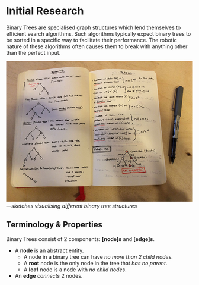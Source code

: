 # Initial Research

Binary Trees are specialised graph structures which lend themselves to efficient search algorithms.
Such algorithms typically expect binary trees to be sorted in a specific way to facilitate their performance.
The robotic nature of these algorithms often causes them to break with anything other than the perfect input.

![Binary Tree Structures](../project_images/2014-02-12_14.03.56-2.jpg)
*—sketches visualising different binary tree structures*

## Terminology & Properties

Binary Trees consist of 2 components: **[node]s** and **[edge]s**.

* A **node** is an abstract entity.
  - A node in a binary tree can have *no more than 2 child nodes*.
  - A **root** node is the only node in the tree that *has no parent*.
  - A **leaf** node is a node with *no child nodes*.
* An **edge** *connects* 2 nodes.
